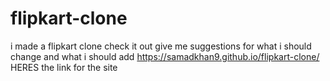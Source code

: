 # flipkart-clone
i made a flipkart clone check it out 
give me suggestions for what i should change and what i should add 
https://samadkhan9.github.io/flipkart-clone/
HERES the link for the site
